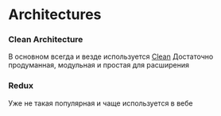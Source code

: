# Architectures

### Clean Architecture 

В основном всегда и везде используется [Clean](CleanArchitecture.md)
Достаточно продуманная, модульная и простая для расширения 

### Redux

Уже не такая популярная и чаще используется в вебе

